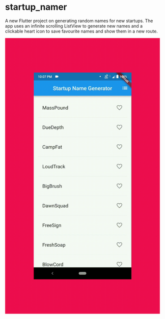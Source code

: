 # startup_namer

A new Flutter project on generating random names for new startups. The app uses an infinite scrolling ListView to generate new names and a clickable heart icon to save favourite names and show them in a new route.

![image-one](assets2/demo.gif)
